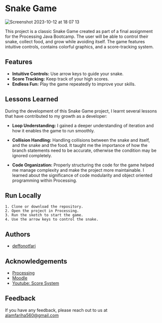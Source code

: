 # Snake Game
![Screenshot 2023-10-12 at 18 07 13](https://github.com/deffonotfari/snakeGame/assets/105233354/cc91225c-840f-4526-803b-96d3673009b2)


This project is a classic Snake Game created as part of a final assignment for the Processing Java Bootcamp. The user will be able to control their snake, collect food, and grow while avoiding itself. The game features intuitive controls, contains colorful graphics, and a score-tracking system. 

## Features
- **Intuitive Controls:** Use arrow keys to guide your snake.
- **Score Tracking:** Keep track of your high scores.
- **Endless Fun:** Play the game repeatedly to improve your skills.
  
## Lessons Learned
During the development of this Snake Game project, I learnt several lessons that have contributed to my growth as a developer:

-  **Loop Understanding:** I gained a deeper understanding of iteration and how it enables the game to run smoothly. 

- **Collision Handling:** Handling collisions between the snake and itself, and the snake and the food. It taught me the importance of how the branch statements need to be accurate, otherwise the condition may be ignored completely.

- **Code Organization:** Properly structuring the code for the game helped me manage complexity and make the project more maintainable. I learned about the significance of code modularity and object oriented programming within Processing.

## Run Locally
    1. Clone or download the repository.
    2. Open the project in Processing.
    3. Run the sketch to start the game.
    4. Use the arrow keys to control the snake.


## Authors

- [deffonotfari](https://github.com/deffonotfari)


## Acknowledgements

 - [Processing](https://processing.org/reference) 
 - [Moodle](https://moodle4.city.ac.uk/course/view.php?id=6081) 
 - [Youtube: Score System](https://youtu.be/p3x9GzC-vQ0?si=7a-L-wtrZTdKbsAQ)

## Feedback

If you have any feedback, please reach out to us at alamfariha560@gmail.com
